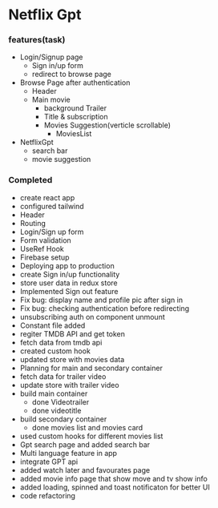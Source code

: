 # Netflix Gpt

### features(task)
- Login/Signup  page
    - Sign in/up form
    - redirect to browse page
- Browse Page after authentication
    - Header
    - Main movie
        - background Trailer
        - Title & subscription
        - Movies Suggestion(verticle scrollable)
            - MoviesList
- NetflixGpt
    - search bar
    - movie suggestion


### Completed
- create react app
- configured tailwind
- Header
- Routing
- Login/Sign up form
- Form validation
- UseRef Hook
- Firebase setup
- Deploying app to production
- create Sign in/up functionality
- store user data in redux store
- Implemented Sign out feature
- Fix bug: display name and profile pic after sign in
- Fix bug: checking authentication before redirecting
- unsubscribing auth on component unmount
- Constant file added
- regiter TMDB API and get token 
- fetch data from tmdb api 
- created custom hook
- updated store with movies data
- Planning for main and secondary container
- fetch data for trailer video
- update store with trailer video
- build main container 
    - done Videotrailer
    - done videotitle 
- build secondary container
    - done movies list and movies card
- used custom hooks for different movies list
- Gpt search page and added search bar 
- Multi language feature in app
- integrate GPT api 
- added watch later and favourates page
- added movie info page that show move and tv show info
- added loading, spinned and toast notificaton for better UI
- code refactoring